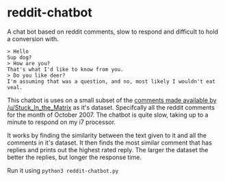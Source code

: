 # reddit-chatbot
A chat bot based on reddit comments, slow to respond and difficult to hold a conversion with.

```
> Hello
Sup dog?
> How are you?
That's what I'd like to know from you.
> Do you like deer?
I'm assuming that was a question, and no, most likely I wouldn't eat veal.
```

This chatbot is uses on a small subset of the [comments made available by /u/Stuck_In_the_Matrix](https://www.reddit.com/r/datasets/comments/3bxlg7/i_have_every_publicly_available_reddit_comment) as it's dataset.
Specifcally all the reddit comments for the month of October 2007. The chatbot is quite slow, taking up to a minute to respond on my i7 processor.

It works by finding the similarity between the text given to it and all the comments in it's dataset.
It then finds the most similar comment that has replies and prints out the highest rated reply.
The larger the dataset the better the replies, but longer the response time.

Run it using `python3 reddit-chatbot.py`
